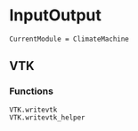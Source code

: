 # InputOutput

```@meta
CurrentModule = ClimateMachine
```

## VTK

### Functions

```@docs
VTK.writevtk
VTK.writevtk_helper
```
